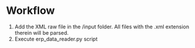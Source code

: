 # Workflow
1. Add the XML raw file in the /input folder. All files with the .xml extension therein will be parsed.
2. Execute erp_data_reader.py script